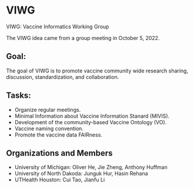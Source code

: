 # VIWG
VIWG: Vaccine Informatics Working Group

The VIWG idea came from a group meeting in October 5, 2022.

## Goal: 
The goal of VIWG is to promote vaccine community wide research sharing, discussion, standardization, and collaboration.

## Tasks:
- Organize regular meetings. 
- Minimal Information about Vaccine Information Stanard (MIVIS).
- Development of the community-based Vaccine Ontology (VO).
- Vaccine naming convention.
- Promote the vaccine data FAIRness.

## Organizations and Members
- University of Michigan: Oliver He, Jie Zheng, Anthony Huffman
- University of North Dakoda: Junguk Hur, Hasin Rehana  
- UTHealth Houston: Cui Tao, Jianfu Li

